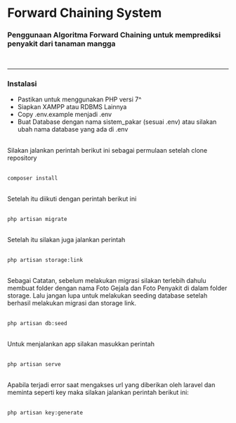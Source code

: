 # Forward Chaining System

### Penggunaan Algoritma Forward Chaining untuk memprediksi penyakit dari tanaman mangga

<br>
<hr>

### Instalasi

- Pastikan untuk menggunakan PHP versi 7^
- Siapkan XAMPP atau RDBMS Lainnya
- Copy .env.example menjadi .env
- Buat Database dengan nama sistem_pakar (sesuai .env) atau silakan ubah nama database yang ada di .env 

<br>
Silakan jalankan perintah berikut ini sebagai permulaan setelah clone repository
<br><br>

```
composer install
```

<br>
Setelah itu diikuti dengan perintah berikut ini
<br><br>

```
php artisan migrate
```

<br>
Setelah itu silakan juga jalankan perintah 
<br><br>

```
php artisan storage:link
```

<br>
Sebagai Catatan, sebelum melakukan migrasi silakan terlebih dahulu membuat folder dengan nama Foto Gejala dan Foto Penyakit di dalam folder storage. Lalu jangan lupa untuk melakukan seeding database setelah berhasil melakukan migrasi dan storage link.
<br><br>

```
php artisan db:seed
```

<br>
Untuk menjalankan app silakan masukkan perintah
<br><br>

```
php artisan serve
```

<br>
Apabila terjadi error saat mengakses url yang diberikan oleh laravel dan meminta seperti key maka silakan jalankan perintah berikut ini:
<br><br>

```
php artisan key:generate
```